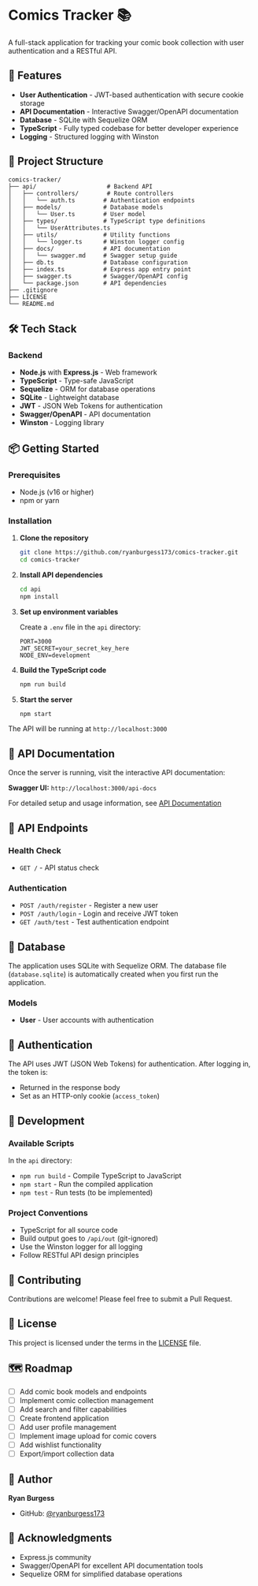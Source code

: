 # Comics Tracker 📚

A full-stack application for tracking your comic book collection with user authentication and a RESTful API.

## 🚀 Features

- **User Authentication** - JWT-based authentication with secure cookie storage
- **API Documentation** - Interactive Swagger/OpenAPI documentation
- **Database** - SQLite with Sequelize ORM
- **TypeScript** - Fully typed codebase for better developer experience
- **Logging** - Structured logging with Winston

## 📁 Project Structure

```
comics-tracker/
├── api/                    # Backend API
│   ├── controllers/        # Route controllers
│   │   └── auth.ts        # Authentication endpoints
│   ├── models/            # Database models
│   │   └── User.ts        # User model
│   ├── types/             # TypeScript type definitions
│   │   └── UserAttributes.ts
│   ├── utils/             # Utility functions
│   │   └── logger.ts      # Winston logger config
│   ├── docs/              # API documentation
│   │   └── swagger.md     # Swagger setup guide
│   ├── db.ts              # Database configuration
│   ├── index.ts           # Express app entry point
│   ├── swagger.ts         # Swagger/OpenAPI config
│   └── package.json       # API dependencies
├── .gitignore
├── LICENSE
└── README.md
```

## 🛠️ Tech Stack

### Backend

- **Node.js** with **Express.js** - Web framework
- **TypeScript** - Type-safe JavaScript
- **Sequelize** - ORM for database operations
- **SQLite** - Lightweight database
- **JWT** - JSON Web Tokens for authentication
- **Swagger/OpenAPI** - API documentation
- **Winston** - Logging library

## 📦 Getting Started

### Prerequisites

- Node.js (v16 or higher)
- npm or yarn

### Installation

1. **Clone the repository**

   ```bash
   git clone https://github.com/ryanburgess173/comics-tracker.git
   cd comics-tracker
   ```

2. **Install API dependencies**

   ```bash
   cd api
   npm install
   ```

3. **Set up environment variables**

   Create a `.env` file in the `api` directory:

   ```env
   PORT=3000
   JWT_SECRET=your_secret_key_here
   NODE_ENV=development
   ```

4. **Build the TypeScript code**

   ```bash
   npm run build
   ```

5. **Start the server**
   ```bash
   npm start
   ```

The API will be running at `http://localhost:3000`

## 📖 API Documentation

Once the server is running, visit the interactive API documentation:

**Swagger UI:** `http://localhost:3000/api-docs`

For detailed setup and usage information, see [API Documentation](./api/docs/swagger.md)

## 🔌 API Endpoints

### Health Check

- `GET /` - API status check

### Authentication

- `POST /auth/register` - Register a new user
- `POST /auth/login` - Login and receive JWT token
- `GET /auth/test` - Test authentication endpoint

## 💾 Database

The application uses SQLite with Sequelize ORM. The database file (`database.sqlite`) is automatically created when you first run the application.

### Models

- **User** - User accounts with authentication

## 🔐 Authentication

The API uses JWT (JSON Web Tokens) for authentication. After logging in, the token is:

- Returned in the response body
- Set as an HTTP-only cookie (`access_token`)

## 📝 Development

### Available Scripts

In the `api` directory:

- `npm run build` - Compile TypeScript to JavaScript
- `npm start` - Run the compiled application
- `npm test` - Run tests (to be implemented)

### Project Conventions

- TypeScript for all source code
- Build output goes to `/api/out` (git-ignored)
- Use the Winston logger for all logging
- Follow RESTful API design principles

## 🤝 Contributing

Contributions are welcome! Please feel free to submit a Pull Request.

## 📄 License

This project is licensed under the terms in the [LICENSE](./LICENSE) file.

## 🗺️ Roadmap

- [ ] Add comic book models and endpoints
- [ ] Implement comic collection management
- [ ] Add search and filter capabilities
- [ ] Create frontend application
- [ ] Add user profile management
- [ ] Implement image upload for comic covers
- [ ] Add wishlist functionality
- [ ] Export/import collection data

## 👤 Author

**Ryan Burgess**

- GitHub: [@ryanburgess173](https://github.com/ryanburgess173)

## 🙏 Acknowledgments

- Express.js community
- Swagger/OpenAPI for excellent API documentation tools
- Sequelize ORM for simplified database operations
